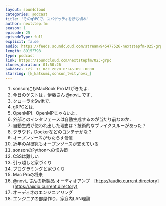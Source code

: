 ```yaml
---
layout: soundcloud
categories: podcast
title: 'そのgRPCで、スパゲッティを断ち切れ'
author: nextstep.fm
season: 1
episode: 25
episodeType: full
explicit: false
audio: https://feeds.soundcloud.com/stream/945477526-nextstepfm-025-grpc.mp3
length: 89157798
type: podcast
link: https://soundcloud.com/nextstepfm/025-grpc
itunes_duration: 01:50:26
pubdate: Fri, 11 Dec 2020 07:45:09 +0000
starring: [k_katsumi,sonson_twit,novi_]
---
```


1. sonsonにもMacBook Pro M1がきたよ．
2. 今日のゲストは，伊藤さん @novi_ です．
3. クローラをSwiftで．
3. gRPCとは．
4. OpenMPI．OpenMPじゃないよ．
5. 外部とのインタフェースは自動生成するのが当たり前なのか．
6. 自動生成が使われ出した理由は？技術的なブレイクスルーがあった？
7. クラウド，Dockerなどのコンテナかな？
8. オープンソースがもたらす価値
9. 近年のAI研究もオープンソースが支えている
10. sonsonのPythonへの恨み節
11. CSSは難しい
12. 引っ越しと家づくり
13. プログラミングと家づくり
14. Mac Proの将来
15. @novi_ さんの新製品 オーディオアンプ　[https://audio.current.directory](https://audio.current.directory)
16. オーディオのエンジニアリング
17. エンジニアの部屋作り，家庭内LAN理論

